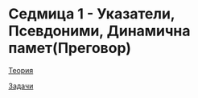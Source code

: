 # Седмица 1 - Указатели, Псевдоними, Динамична памет(Преговор)

[Теория](https://github.com/AleksandrinaKovachka/Object-oriented-programming-2022-2023/tree/main/Week01/Theory)

[Задачи](https://github.com/AleksandrinaKovachka/Object-oriented-programming-2022-2023/tree/main/Week01/Tasks)
